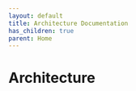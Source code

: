```yaml
---
layout: default
title: Architecture Documentation
has_children: true
parent: Home
---
```


# Architecture


